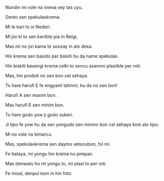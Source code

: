 Nundin mi vole na onexa xey tas uyu.

Dento sen spekulaskrema.

Mi le kari to in Nederi.

Mi jixi ki to sen kariible pia in Belgi,

Mas mi no jixi kama to sonzay in alo dexa.

Hin krema sen basido per biskiti hu da name spekulas.

Hin biskiti besengi krema celki to sencu asanmo plasiible per roti.

Mas, hin produti no sen bon cel sehaya.

To hare harufi E fe engyanli tatmini, hu da no sen bon!

Harufi A sen maxim bon.

Mas harufi E sen minim bon.

To hare godo yow ji godo sukeri.

Ji tipo fe yow hu da sen yongudo sen minmo bon cel sehaya kom alo tipo.

Mi no vole na bimarcu.

Mas, spekulaskrema sen daymo xetocubon, fol mi.

Fe hataya, mi yongu hin krema no pimpan. 

Mas denwatu hu mi yongu to, mi plasi to per roti.

Fe misal, denpul kom in hin foto.